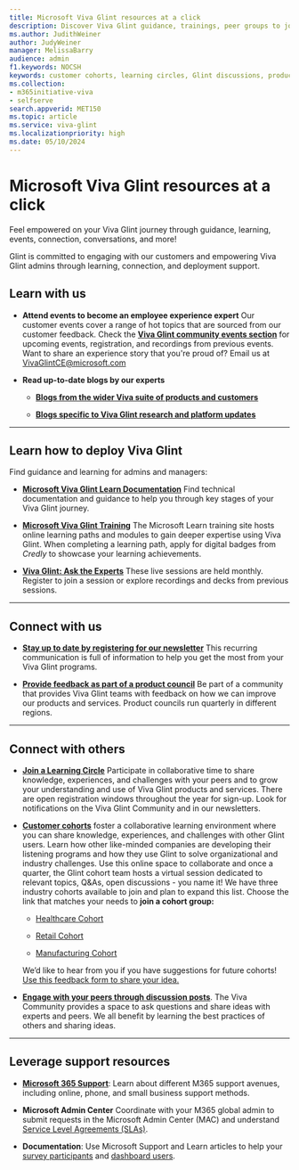 ```yaml
---
title: Microsoft Viva Glint resources at a click
description: Discover Viva Glint guidance, trainings, peer groups to join, events to attend, how to stay updated about new platform features, current research and so much more!
ms.author: JudithWeiner
author: JudyWeiner
manager: MelissaBarry
audience: admin
f1.keywords: NOCSH
keywords: customer cohorts, learning circles, Glint discussions, product council, Viva Glint support resources
ms.collection:  
- m365initiative-viva
- selfserve 
search.appverid: MET150 
ms.topic: article
ms.service: viva-glint
ms.localizationpriority: high
ms.date: 05/10/2024
---
```


# Microsoft Viva Glint resources at a click

Feel empowered on your Viva Glint journey through guidance, learning, events, connection, conversations, and more!

Glint is committed to engaging with our customers and empowering Viva Glint admins through learning, connection, and deployment support. 

## Learn with us

- **Attend events to become an employee experience expert**
Our customer events cover a range of hot topics that are sourced from our customer feedback. Check the [**Viva Glint community events section**](https://techcommunity.microsoft.com/t5/viva-glint/eb-p/Viva_Glint_Events) for upcoming events, registration, and recordings from previous events. 
Want to share an experience story that you're proud of? Email us at VivaGlintCE@microsoft.com

- **Read up-to-date blogs by our experts**

  - [**Blogs from the wider Viva suite of products and customers**](https://techcommunity.microsoft.com/t5/microsoft-viva-blog/bg-p/MicrosoftVivaBlog)

  - [**Blogs specific to Viva Glint research and platform updates**](https://techcommunity.microsoft.com/t5/viva-glint-blog/bg-p/Viva_Glint_Blog)
  
<hr>

## Learn how to deploy Viva Glint
Find guidance and learning for admins and managers:

- [**Microsoft Viva Glint Learn Documentation**](/../../viva/glint/introduction-viva-glint) Find technical documentation and guidance to help you through key stages of your Viva Glint journey. 

- [**Microsoft Viva Glint Training**](/../../viva/glint/start/viva-glint-learning-paths-and-modules) 
The Microsoft Learn training site hosts online learning paths and modules to gain deeper expertise using Viva Glint. When completing a learning path, apply for digital badges from *Credly* to showcase your learning achievements.

- [**Viva Glint: Ask the Experts**](https://adoption.microsoft.com/viva/glint/ask-the-experts-resources/) These live sessions are held monthly. Register to join a session or explore recordings and decks from previous sessions.

<hr>

## Connect with us

- [**Stay up to date by registering for our newsletter**](https://adoption.microsoft.com/en-us/viva/glint/newsletter/) This recurring communication is full of information to help you get the most from your Viva Glint programs.  

- [**Provide feedback as part of a product council**](https://techcommunity.microsoft.com/t5/viva-glint-blog/shape-the-future-of-viva-glint-by-joining-our-product-council/ba-p/4063627) Be part of a community that provides Viva Glint teams with feedback on how we can improve our products and services. Product councils run quarterly in different regions.

<hr>

## Connect with others

- [**Join a Learning Circle**](https://techcommunity.microsoft.com/t5/viva-glint-blog/introducing-viva-glint-learning-circles/ba-p/3988040) Participate in collaborative time to share knowledge, experiences, and challenges with your peers and to grow your understanding and use of Viva Glint products and services. There are open registration windows throughout the year for sign-up. Look for notifications on the Viva Glint Community and in our newsletters. 

- [**Customer cohorts**](https://techcommunity.microsoft.com/t5/viva-glint-blog/customer-cohorts-are-here/ba-p/4124682) foster a collaborative learning environment where you can share knowledge, experiences, and challenges with other Glint users. Learn how other like-minded companies are developing their listening programs and how they use Glint to solve organizational and industry challenges. Use this online space to collaborate and once a quarter, the Glint cohort team hosts a virtual session dedicated to relevant topics, Q&As, open discussions - you name it! We have three industry cohorts available to join and plan to expand this list. Choose the link that matches your needs to **join a cohort group:** 

  - [Healthcare Cohort](https://go.microsoft.com/fwlink/?linkid=2269828)

  - [Retail Cohort](https://go.microsoft.com/fwlink/?linkid=2269542)

  - [Manufacturing Cohort](https://go.microsoft.com/fwlink/?linkid=2269829) 
 
  We’d like to hear from you if you have suggestions for future cohorts! [Use this feedback form to share your idea.](https://forms.office.com/r/nAUSbLrhAz)

- [**Engage with your peers through discussion posts**](https://techcommunity.microsoft.com/t5/viva-glint/ct-p/Viva-Glint). The Viva Community provides a space to ask questions and share ideas with experts and peers. We all benefit by learning the best practices of others and sharing ideas.

<hr>

## Leverage support resources

- [**Microsoft 365 Support**](/microsoft-365/admin/get-help-support?view=o365-worldwide&preserve-view=true): Learn about different M365 support avenues, including online, phone, and small business support methods.

- **Microsoft Admin Center** Coordinate with your M365 global admin to submit requests in the Microsoft Admin Center (MAC) and understand [Service Level Agreements (SLAs)](/microsoft-365/admin/m365-feature-descriptions?view=o365-worldwide&tabs=Privacy).

- **Documentation**: Use Microsoft Support and Learn articles to help your [survey participants](/viva/glint/communicate/support-survey-participants) and [dashboard users](/viva/glint/setup/manager-access-issues).




